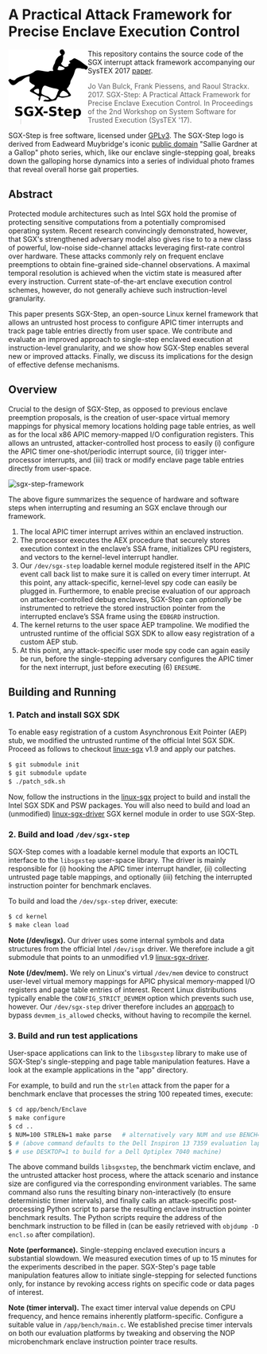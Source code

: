 # A Practical Attack Framework for Precise Enclave Execution Control

<img src="logo.png" alt="logo" align="left" />

This repository contains the source code of the SGX interrupt attack framework
accompanying our SysTEX 2017 [paper](systex17.pdf).

> Jo Van Bulck, Frank Piessens, and Raoul Strackx. 2017. SGX-Step: A Practical
> Attack Framework for Precise Enclave Execution Control. In Proceedings of the
> 2nd Workshop on System Software for Trusted Execution (SysTEX '17). 

SGX-Step is free software, licensed under
[GPLv3](https://www.gnu.org/licenses/gpl-3.0). The SGX-Step logo is derived
from Eadweard Muybridge's iconic [public
domain](https://en.wikipedia.org/wiki/Sallie_Gardner_at_a_Gallop) "Sallie
Gardner at a Gallop" photo series, which, like our enclave single-stepping
goal, breaks down the galloping horse dynamics into a series of individual
photo frames that reveal overall horse gait properties.

## Abstract

Protected module architectures such as Intel SGX hold the promise of protecting
sensitive computations from a potentially compromised operating system. Recent
research convincingly demonstrated, however, that SGX's strengthened adversary
model also gives rise to to a new class of powerful, low-noise side-channel
attacks leveraging first-rate control over hardware. These attacks commonly
rely on frequent enclave preemptions to obtain fine-grained side-channel
observations. A maximal temporal resolution is achieved when the victim state
is measured after every instruction. Current state-of-the-art enclave
execution control schemes, however, do not generally achieve such
instruction-level granularity.

This paper presents SGX-Step, an open-source Linux kernel framework that allows
an untrusted host process to configure APIC timer interrupts and track page
table entries directly from user space. We contribute and evaluate an improved
approach to single-step enclaved execution at instruction-level granularity,
and we show how SGX-Step enables several new or improved attacks. Finally, we
discuss its implications for the design of effective defense mechanisms.

## Overview

Crucial to the design of SGX-Step, as opposed to previous enclave preemption 
proposals, is the creation of user-space virtual memory mappings for physical
memory locations holding page table entries, as well as for the local x86 APIC
memory-mapped I/O configuration registers. This allows an untrusted,
attacker-controlled host process to easily (i) configure the APIC timer
one-shot/periodic interrupt source, (ii) trigger inter-processor interrupts,
and (iii) track or modify enclave page table entries directly from user-space.

![sgx-step-framework](https://user-images.githubusercontent.com/2464627/31863914-d6fbf5d8-b754-11e7-83e6-95e3c77dd0d6.png)

The above figure summarizes the sequence of hardware and software steps when
interrupting and resuming an SGX enclave through our framework.

1. The local APIC timer interrupt arrives within an enclaved instruction.
2. The processor executes the AEX procedure that securely stores execution
   context in the enclave’s SSA frame, initializes CPU registers, and vectors
   to the kernel-level interrupt handler.
3. Our `/dev/sgx-step` loadable kernel module registered itself in the APIC
   event call back list to make sure it is called on every timer interrupt. At
   this point, any attack-specific, kernel-level spy code can easily be plugged
   in. Furthermore, to enable precise evaluation of our approach on
   attacker-controlled debug enclaves, SGX-Step can *optionally* be instrumented
   to retrieve the stored instruction pointer from the interrupted enclave’s
   SSA frame using the `EDBGRD` instruction.
4. The kernel returns to the user space AEP trampoline. We modified the 
   untrusted runtime of the official SGX SDK to allow easy registration of a
   custom AEP stub.
5. At this point, any attack-specific user mode spy code can again easily be
   run, before the single-stepping adversary configures the APIC timer for the 
   next interrupt, just before executing (6) `ERESUME`.

## Building and Running

### 1. Patch and install SGX SDK

To enable easy registration of a custom Asynchronous Exit Pointer (AEP) stub,
we modified the untrusted runtime of the official Intel SGX SDK. Proceed as
follows to checkout [linux-sgx](https://github.com/01org/linux-sgx) v1.9 and
apply our patches.

```bash
$ git submodule init
$ git submodule update
$ ./patch_sdk.sh
```

Now, follow the instructions in the
[linux-sgx](https://github.com/01org/linux-sgx) project to build and install
the Intel SGX SDK and PSW packages. You will also need to build and load an
(unmodified) [linux-sgx-driver](https://github.com/01org/linux-sgx-driver) SGX
kernel module in order to use SGX-Step.

### 2. Build and load `/dev/sgx-step`

SGX-Step comes with a loadable kernel module that exports an IOCTL interface to
the `libsgxstep` user-space library. The driver is mainly responsible for (i)
hooking the APIC timer interrupt handler, (ii) collecting untrusted page table
mappings, and optionally (iii) fetching the interrupted instruction pointer for
benchmark enclaves.

To build and load the `/dev/sgx-step` driver, execute:

```bash
$ cd kernel
$ make clean load
```

**Note (/dev/isgx).** Our driver uses some internal symbols and data structures
from the official Intel `/dev/isgx` driver. We therefore include a git submodule
that points to an unmodified v1.9 [linux-sgx-driver](linux-sgx-driver).

**Note (/dev/mem).** We rely on Linux's virtual `/dev/mem` device to construct
user-level virtual memory mappings for APIC physical memory-mapped I/O
registers and page table entries of interest. Recent Linux distributions
typically enable the `CONFIG_STRICT_DEVMEM` option which prevents such use,
however. Our `/dev/sgx-step` driver therefore includes an
[approach](https://www.libcrack.so/2012/09/02/bypassing-devmem_is_allowed-with-kprobes/)
to bypass `devmem_is_allowed` checks, without having to recompile the kernel.

### 3. Build and run test applications

User-space applications can link to the `libsgxstep` library to make use of
SGX-Step's single-stepping and page table manipulation features. Have a look at
the example applications in the "app" directory.

For example, to build and run the `strlen` attack from the paper for a
benchmark enclave that processes the string 100 repeated times, execute:

```bash
$ cd app/bench/Enclave
$ make configure
$ cd ..
$ NUM=100 STRLEN=1 make parse   # alternatively vary NUM and use BENCH=1 or ZIGZAG=1
$ # (above command defaults to the Dell Inspiron 13 7359 evaluation laptop machine;
$ # use DESKTOP=1 to build for a Dell Optiplex 7040 machine)
```

The above command builds `libsgxstep`, the benchmark victim enclave, and the
untrusted attacker host process, where the attack scenario and instance size
are configured via the corresponding environment variables. The same command
also runs the resulting binary non-interactively (to ensure deterministic timer
intervals), and finally calls an attack-specific post-processing Python script
to parse the resulting enclave instruction pointer benchmark results. The
Python scripts require the address of the benchmark instruction to be filled in
(can be easily retrieved with `objdump -D encl.so` after compilation).

**Note (performance).** Single-stepping enclaved execution incurs a substantial
slowdown. We measured execution times of up to 15 minutes for the experiments
described in the paper. SGX-Step's page table manipulation features allow to
initiate single-stepping for selected functions only, for instance by revoking
access rights on specific code or data pages of interest.

**Note (timer interval).** The exact timer interval value depends on CPU
frequency, and hence remains inherently platform-specific. Configure a suitable
value in `/app/bench/main.c`. We established precise timer intervals on both
our evaluation platforms by tweaking and observing the NOP microbenchmark
enclave instruction pointer trace results.
